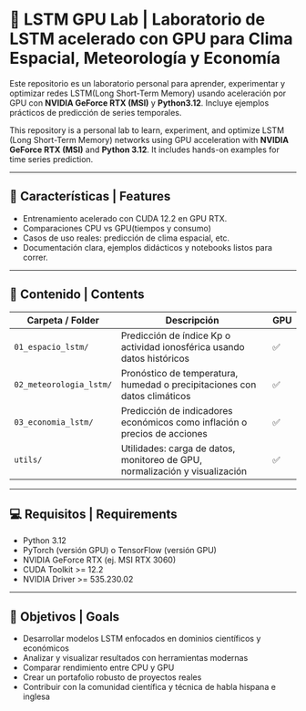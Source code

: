 # 🧠 LSTM GPU Lab | Laboratorio de LSTM acelerado con GPU para Clima Espacial, Meteorología y Economía

Este repositorio es un laboratorio personal para aprender, experimentar y optimizar redes LSTM(Long Short-Term Memory) usando aceleración por GPU con **NVIDIA GeForce RTX (MSI)** y **Python3.12**. Incluye ejemplos prácticos de predicción de series temporales.

This repository is a personal lab to learn, experiment, and optimize LSTM (Long Short-Term Memory) networks using GPU acceleration with **NVIDIA GeForce RTX (MSI)** and **Python 3.12**. It includes hands-on examples for time series prediction.

---

## 🚀 Características | Features

- Entrenamiento acelerado con CUDA 12.2 en GPU RTX.
- Comparaciones CPU vs GPU(tiempos y consumo)
- Casos de uso reales: predicción de clima espacial, etc.
- Documentación clara, ejemplos didácticos y notebooks listos para correr.
---

## 🧪 Contenido | Contents

| Carpeta / Folder | Descripción | GPU |
|------------------|-------------|-----|
| `01_espacio_lstm/` | Predicción de índice Kp o actividad ionosférica usando datos históricos | ✅ |
| `02_meteorologia_lstm/` | Pronóstico de temperatura, humedad o precipitaciones con datos climáticos | ✅ |
| `03_economia_lstm/` | Predicción de indicadores económicos como inflación o precios de acciones | ✅ |
| `utils/` | Utilidades: carga de datos, monitoreo de GPU, normalización y visualización | ✅ |

---

## 💻 Requisitos | Requirements

- Python 3.12  
- PyTorch (versión GPU) o TensorFlow (versión GPU)  
- NVIDIA GeForce RTX (ej. MSI RTX 3060)  
- CUDA Toolkit >= 12.2  
- NVIDIA Driver >= 535.230.02  

---
## 🎯 Objetivos | Goals
- Desarrollar modelos LSTM enfocados en dominios científicos y económicos
- Analizar y visualizar resultados con herramientas modernas
- Comparar rendimiento entre CPU y GPU
- Crear un portafolio robusto de proyectos reales
- Contribuir con la comunidad científica y técnica de habla hispana e inglesa